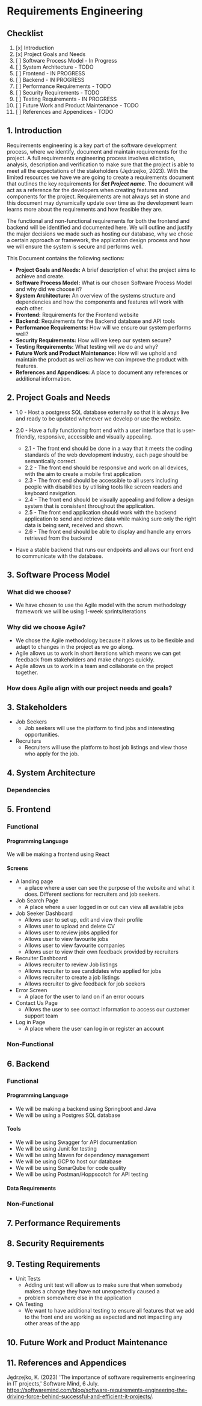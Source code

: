 # Requirements Engineering

## Checklist

1. [x] Introduction
2. [x] Project Goals and Needs
3. [ ] Software Process Model - In Progress
4. [ ] System Architecture - TODO
5. [ ] Frontend - IN PROGRESS
6. [ ] Backend - IN PROGRESS
7. [ ] Performance Requirements - TODO
8. [ ] Security Requirements - TODO
9. [ ] Testing Requirements - IN PROGRESS
10. [ ] Future Work and Product Maintenance - TODO
11. [ ] References and Appendices - TODO

## 1. Introduction

Requirements engineering is a key part of the software development process, where we identify, document and maintain
requirements for the project.
A full requirements engineering process involves elicitation, analysis, description and verification to make sure that
the project is able to meet all the expectations of the stakeholders (Jędrzejko, 2023).
With the limited resources we have we are going to create a requirements document that outlines the key requirements for
***Set Project name***. The document will act as a reference for the developers when creating features and components
for the project.
Requirements are not always set in stone and this document may dynamically update over time as the development team
learns more about the requirements and how feasible they are.

The functional and non-functional requirements for both the frontend and backend will be identified and documented here.
We will outline and justify the
major decisions we made such as hosting our database, why we chose a certain approach or framework, the application
design process and how we will ensure the system is secure and performs well.

This Document contains the following sections:

* **Project Goals and Needs:** A brief description of what the project aims to achieve and create.
* **Software Process Model:** What is our chosen Software Process Model and why did we choose it?
* **System Architecture:** An overview of the systems structure and dependencies and how the components and features
  will work with each other.
* **Frontend:** Requirements for the Frontend website
* **Backend:** Requirements for the Backend database and API tools
* **Performance Requirements:** How will we ensure our system performs well?
* **Security Requirements:** How will we keep our system secure?
* **Testing Requirements:** What testing will we do and why?
* **Future Work and Product Maintenance:** How will we uphold and maintain the product as well as how we can improve the
  product with features.
* **References and Appendices:** A place to document any references or additional information.

## 2. Project Goals and Needs

- 1.0 - Host a postgress SQL database externally so that it is always live and ready to be updated whenever we develop
  or
  use the website.


- 2.0 - Have a fully functioning front end with a user interface that is user-friendly, responsive, accessible and
  visually
  appealing.
    - 2.1 - The front end should be done in a way that it meets the coding standards of the web development industry,
      each page should be semantically correct.
    - 2.2 - The front end should be responsive and work on all devices, with the aim to create a mobile first
      application
    - 2.3 - The front end should be accessible to all users including people with disabilities by utilising tools like
      screen readers and keyboard navigation.
    - 2.4 - The front end should be visually appealing and follow a design system that is consistent throughout the
      application.
    - 2.5 - The front end application should work with the backend application to send and retrieve data while making
      sure only the right data is being sent, received and shown.
    - 2.6 - The front end should be able to display and handle any errors retrieved from the backend


- Have a stable backend that runs our endpoints and allows our front end to communicate with the database.

## 3. Software Process Model

### What did we choose?

- We have chosen to use the Agile model with the scrum methodology framework we will be using 1-week sprints/iterations

### Why did we choose Agile?

- We chose the Agile methodology because it allows us to be flexible and adapt to changes in the project as we go along.
- Agile allows us to work in short iterations which means we can get feedback from stakeholders and make changes
  quickly.
- Agile allows us to work in a team and collaborate on the project together.

### How does Agile align with our project needs and goals?

## 3. Stakeholders

- Job Seekers
    - Job seekers will use the platform to find jobs and interesting opportunities.
- Recruiters
    - Recruiters will use the platform to host job listings and view those who
      apply for the job.

## 4. System Architecture

### Dependencies

## 5. Frontend

### Functional

#### Programming Language

We will be making a frontend using React

#### Screens

- A landing page
    - a place where a user can see the purpose of the
      website and what it does. Different sections for recruiters and job seekers.
- Job Search Page
    - A place where a user logged in or out can view all available
      jobs
- Job Seeker Dashboard
    - Allows user to set up, edit and view their profile
    - Allows user to upload and delete CV
    - Allows user to review jobs applied for
    - Allows user to view favourite jobs
    - Allows user to view favourite companies
    - Allows user to view their own feedback provided by recruiters
- Recruiter Dashboard
    - Allows recruiter to review Job listings
    - Allows recruiter to see candidates who applied for jobs
    - Allows recruiter to create a job listings
    - Allows recruiter to give feedback for job seekers
- Error Screen
    - A place for the user to land on if an error occurs
- Contact Us Page
    - Allows the user to see contact information to access our customer support team
- Log in Page
  - A place where the user can log in or register an account 


### Non-Functional

## 6. Backend

### Functional

#### Programming Language

- We will be making a backend using Springboot and Java
- We will be using a Postgres SQL database

#### Tools

- We will be using Swagger for API documentation
- We will be using Junit for testing
- We will be using Maven for dependency management
- We will be using GCP to host our database
- We will be using SonarQube for code quality
- We will be using Postman/Hoppscotch for API testing

#### Data Requirements

### Non-Functional

## 7. Performance Requirements

## 8. Security Requirements

## 9. Testing Requirements

- Unit Tests
    - Adding unit test will allow us to make sure that when somebody makes a change they have not unexpectedly caused a
    - problem somewhere else in the application
- QA Testing
    - We want to have additional testing to ensure all features that we add to the
      front end are working as expected and not impacting any other areas of the app

## 10. Future Work and Product Maintenance

## 11. References and Appendices

Jędrzejko, K. (2023) 'The importance of software requirements engineering in IT projects,' Software Mind, 6
July. https://softwaremind.com/blog/software-requirements-engineering-the-driving-force-behind-successful-and-efficient-it-projects/.